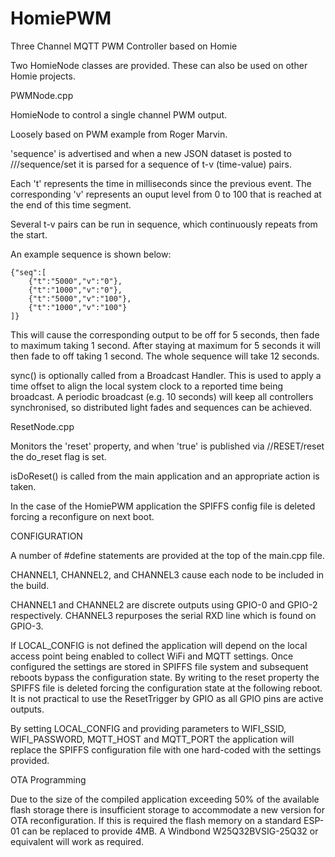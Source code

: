 # HomiePWM
Three Channel MQTT PWM Controller based on Homie

Two HomieNode classes are provided.  These can also be used on other Homie
projects.

PWMNode.cpp

HomieNode to control a single channel PWM output.

Loosely based on PWM example from Roger Marvin.

'sequence' is advertised and when a new JSON dataset is posted
to <Homie base topic>/<deviceID>/<NodeID>/sequence/set it is parsed
for a sequence of t-v (time-value) pairs.

Each 't' represents the time in milliseconds since the previous event.
The corresponding 'v' represents an ouput level from 0 to 100 that is
reached at the end of this time segment.

Several t-v pairs can be run in sequence, which continuously repeats
from the start.

An example sequence is shown below:

    {"seq":[
        {"t":"5000","v":"0"},
        {"t":"1000","v":"0"},
        {"t":"5000","v":"100"},
        {"t":"1000","v":"100"}
    ]}

This will cause the corresponding output to be off for 5 seconds, then fade to maximum taking 1 second.  After staying at maximum for 5 seconds it will then fade to off taking 1 second.  The whole sequence will take 12 seconds.

sync() is optionally called from a Broadcast Handler.  This is used to
apply a time offset to align the local system clock to a reported time
being broadcast.  A periodic broadcast (e.g. 10 seconds) will keep all
controllers synchronised, so distributed light fades and sequences can be
achieved.

ResetNode.cpp

Monitors the 'reset' property, and when 'true' is published via
<Homie base topic>/<deviceID>/RESET/reset the do_reset flag is set.

isDoReset() is called from the main application and an appropriate
action is taken.

In the case of the HomiePWM application the SPIFFS config file is deleted
forcing a reconfigure on next boot.

CONFIGURATION

A number of #define statements are provided at the top of the main.cpp file.

CHANNEL1, CHANNEL2, and CHANNEL3 cause each node to be included in the build.

CHANNEL1 and CHANNEL2 are discrete outputs using GPIO-0 and GPIO-2 respectively.  CHANNEL3 repurposes the serial RXD line which is found on GPIO-3.

If LOCAL_CONFIG is not defined the application will depend on the local access point being enabled to collect WiFi and MQTT settings.  Once configured the settings are stored in SPIFFS file system and subsequent reboots bypass the configuration state.  By writing to the reset property the SPIFFS file is deleted forcing the configuration state at the following reboot.  It is not practical to use the ResetTrigger by GPIO as all GPIO pins are active outputs.

By setting LOCAL_CONFIG and providing parameters to WIFI_SSID, WIFI_PASSWORD, MQTT_HOST and MQTT_PORT the application will replace the SPIFFS configuration file with one hard-coded with the settings provided.

OTA Programming

Due to the size of the compiled application exceeding 50% of the available flash storage there is insufficient storage to accommodate a new version for OTA reconfiguration.  If this is required the flash memory on a standard ESP-01 can be replaced to provide 4MB.  A Windbond W25Q32BVSIG-25Q32 or equivalent will work as required.
